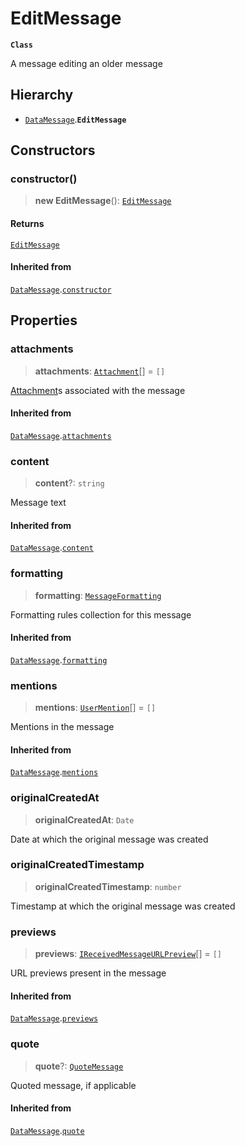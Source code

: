 # EditMessage

**`Class`**

A message editing an older message

## Hierarchy

* [`DataMessage`](class.datamessage.md).**`EditMessage`**

## Constructors

### constructor()

> **new EditMessage**(): [`EditMessage`](class.editmessage.md)

#### Returns

[`EditMessage`](class.editmessage.md)

#### Inherited from

[`DataMessage`](class.datamessage.md).[`constructor`](class.datamessage.md#constructor)

## Properties

### attachments

> **attachments**: [`Attachment`](class.attachment.md)\[] = `[]`

[Attachment](class.attachment.md)s associated with the message

#### Inherited from

[`DataMessage`](class.datamessage.md).[`attachments`](class.datamessage.md#attachments)

### content

> **content**?: `string`

Message text

#### Inherited from

[`DataMessage`](class.datamessage.md).[`content`](class.datamessage.md#content)

### formatting

> **formatting**: [`MessageFormatting`](class.messageformatting.md)

Formatting rules collection for this message

#### Inherited from

[`DataMessage`](class.datamessage.md).[`formatting`](class.datamessage.md#formatting)

### mentions

> **mentions**: [`UserMention`](class.usermention.md)\[] = `[]`

Mentions in the message

#### Inherited from

[`DataMessage`](class.datamessage.md).[`mentions`](class.datamessage.md#mentions)

### originalCreatedAt

> **originalCreatedAt**: `Date`

Date at which the original message was created

### originalCreatedTimestamp

> **originalCreatedTimestamp**: `number`

Timestamp at which the original message was created

### previews

> **previews**: [`IReceivedMessageURLPreview`](https://github.com/RaindropsSys/signal.js-docs/blob/mane/reference/interfaces/interface.IReceivedMessageURLPreview.md)\[] = `[]`

URL previews present in the message

#### Inherited from

[`DataMessage`](class.datamessage.md).[`previews`](class.datamessage.md#previews)

### quote

> **quote**?: [`QuoteMessage`](class.quotemessage.md)

Quoted message, if applicable

#### Inherited from

[`DataMessage`](class.datamessage.md).[`quote`](class.datamessage.md#quote)
